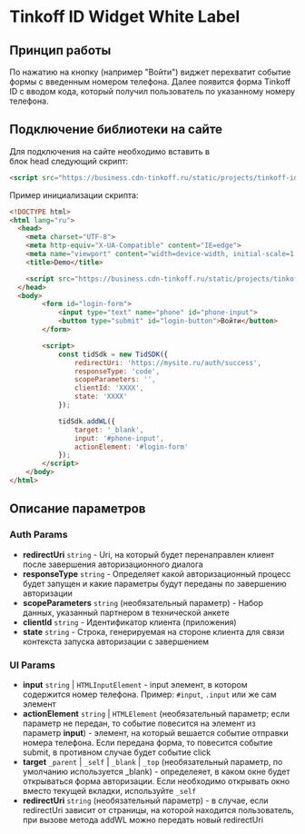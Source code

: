 # Tinkoff ID Widget White Label

## Принцип работы

По нажатию на кнопку (например "Войти") виджет перехватит событие формы с введенным номером телефона. Далее появится форма Tinkoff ID с вводом кода, который получил пользователь по указанному номеру телефона.

## Подключение библиотеки на сайте
Для подключения на сайте необходимо вставить в блок head следующий скрипт:
```html
<script src="https://business.cdn-tinkoff.ru/static/projects/tinkoff-id/widget.js"></script>
```

Пример инициализации скрипта:

```html
<!DOCTYPE html>
<html lang="ru">
  <head>
    <meta charset="UTF-8">
    <meta http-equiv="X-UA-Compatible" content="IE=edge">
    <meta name="viewport" content="width=device-width, initial-scale=1.0">
    <title>Demo</title>

    <script src="https://business.cdn-tinkoff.ru/static/projects/tinkoff-id/widget.js"></script>
  </head>
  <body>
		<form id="login-form">
  			<input type="text" name="phone" id="phone-input">
  			<button type="submit" id="login-button">Войти</button>
		</form>

		<script>
  			const tidSdk = new TidSDK({
      			redirectUri: 'https://mysite.ru/auth/success',
      			responseType: 'code',
      			scopeParameters: '',
      			clientId: 'XXXX',
      			state: 'XXXX'
    		});

  			tidSdk.addWL({
    			target: '_blank',
    			input: '#phone-input',
    			actionElement: '#login-form'
  			});
		</script>
	</body>
</html>
```

## Описание параметров
### Auth Params
  - **redirectUri** `string` - Uri, на который будет перенаправлен клиент после завершения авторизационного диалога
  - **responseType** `string` - Определяет какой авторизационный процесс будет запущен и какие параметры будут переданы по завершению авторизации
  - **scopeParameters** `string` (необязательный параметр) - Набор данных, указанный партнером в технической анкете
  - **clientId** `string` - Идентификатор клиента (приложения)
  - **state** `string` - Строка, генерируемая на стороне клиента для связи контекста запуска авторизации с завершением

### UI Params
  - **input** `string` | `HTMLInputElement` - input элемент, в котором содержится номер телефона. Пример: `#input`, `.input` или же сам элемент
  - **actionElement** `string` | `HTMLElement` (необязательный параметр; если параметр не передан, то событие повесится на элемент из параметр **input**) - элемент, на который вешается событие отправки номера телефона. Если передана форма, то повесится событие submit, в противном случае будет событие click
  - **target** `_parent` | `_self` | `_blank` | `_top` (необязательный параметр, по умолчанию используется _blank) - определеяет, в каком окне будет открываться форма авторизации. Если необходимо открывать окно вместо текущей вкладки, используйте `_self`
  - **redirectUri** `string` (необязательный параметр) - в случае, если redirectUri зависит от страницы, на которой находится пользователь, при вызове метода addWL можно передать новый redirectUri
  
